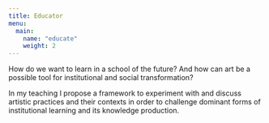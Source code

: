 ```yaml
---
title: Educator
menu:
  main:
    name: "educate"
    weight: 2
---
```

How do we want to learn in a school of the future? And how can art be a possible tool for institutional and social transformation?

In my teaching I propose a framework to experiment with and discuss artistic practices and their contexts in order to challenge dominant forms of institutional learning and its knowledge production.

